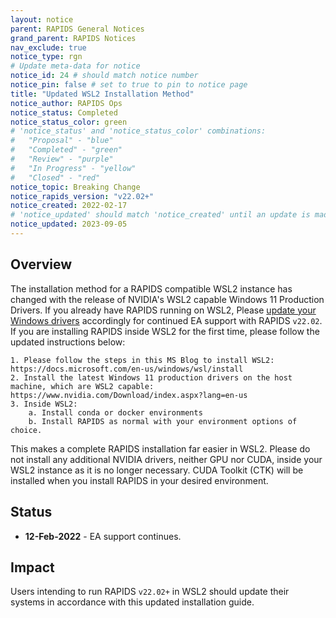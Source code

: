 ```yaml
---
layout: notice
parent: RAPIDS General Notices
grand_parent: RAPIDS Notices
nav_exclude: true
notice_type: rgn
# Update meta-data for notice
notice_id: 24 # should match notice number
notice_pin: false # set to true to pin to notice page
title: "Updated WSL2 Installation Method"
notice_author: RAPIDS Ops
notice_status: Completed
notice_status_color: green
# 'notice_status' and 'notice_status_color' combinations:
#   "Proposal" - "blue"
#   "Completed" - "green"
#   "Review" - "purple"
#   "In Progress" - "yellow"
#   "Closed" - "red"
notice_topic: Breaking Change
notice_rapids_version: "v22.02+"
notice_created: 2022-02-17
# 'notice_updated' should match 'notice_created' until an update is made
notice_updated: 2023-09-05
---
```


## Overview

The installation method for a RAPIDS compatible WSL2 instance has changed with the release of NVIDIA's WSL2
capable Windows 11 Production Drivers.  If you already have RAPIDS running on WSL2, Please
[update your Windows drivers](https://www.nvidia.com/Download/index.aspx?lang=en-us)
accordingly for continued EA support with RAPIDS `v22.02`.  If you are installing RAPIDS inside WSL2 for the
first time, please follow the updated instructions below:

	1. Please follow the steps in this MS Blog to install WSL2: https://docs.microsoft.com/en-us/windows/wsl/install
	2. Install the latest Windows 11 production drivers on the host machine, which are WSL2 capable: https://www.nvidia.com/Download/index.aspx?lang=en-us
	3. Inside WSL2:
		a. Install conda or docker environments
		b. Install RAPIDS as normal with your environment options of choice.

This makes a complete RAPIDS installation far easier in WSL2.  Please do not install any additional NVIDIA drivers, neither GPU nor CUDA, inside your WSL2 instance as it is no longer necessary.  CUDA Toolkit (CTK) will be installed when you install RAPIDS in your desired environment.

## Status

- **12-Feb-2022** - EA support continues.

## Impact

Users intending to run RAPIDS `v22.02+` in WSL2 should update their systems in accordance with this updated installation guide.
